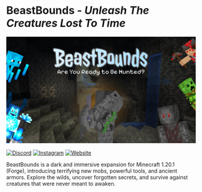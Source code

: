 # BeastBounds - _Unleash The Creatures Lost To Time_

![Banner](https://raw.githubusercontent.com/TheNovaStudios/beastbounds/refs/heads/main/banner.png)

[![Discord](https://img.shields.io/badge/Discord-5865F2?style=for-the-badge&logo=discord&logoColor=white)](https://discord.gg/jZTQfewZnY)
[![Instagram](https://img.shields.io/badge/Instagram-E4405F?style=for-the-badge&logo=instagram&logoColor=white)](https://www.instagram.com/thenovastudios/)
[![Website](https://img.shields.io/badge/website-000000?style=for-the-badge&logo=About.me&logoColor=white)](https://thenovastudios.github.io/)


BeastBounds is a dark and immersive expansion for Minecraft 1.20.1 (Forge), introducing terrifying new mobs, powerful tools, and ancient armors. Explore the wilds, uncover forgotten secrets, and survive against creatures that were never meant to awaken.
